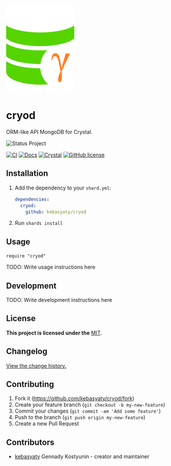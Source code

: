 [![Logo](https://github.com/kebasyaty/cryod/raw/v0/logo/logo.svg "Logo")](https://github.com/kebasyaty/cryod "Logo")

# cryod

ORM-like API MongoDB for Crystal.

<p>
  <img src="https://github.com/kebasyaty/cryod/raw/v0/assets/Status%20Project-Development-.svg"
    alt="Status Project">
</p>

[![CI](https://github.com/kebasyaty/cryod/workflows/CI/badge.svg)](https://github.com/kebasyaty/cryod/actions)
[![Docs](https://img.shields.io/badge/docs-available-brightgreen.svg)](https://kebasyaty.github.io/cryod/)
[![Crystal](https://img.shields.io/badge/crystal-v1.10%2B-red)](https://crystal-lang.org/)
[![GitHub license](https://badgen.net/github/license/kebasyaty/cryod)](https://github.com/kebasyaty/cryod/blob/v0/LICENSE)

## Installation

1. Add the dependency to your `shard.yml`:

   ```yaml
   dependencies:
     cryod:
       github: kebasyaty/cryod
   ```

2. Run `shards install`

## Usage

```crystal
require "cryod"
```

TODO: Write usage instructions here

## Development

TODO: Write development instructions here

## License

**This project is licensed under the** [MIT](https://github.com/kebasyaty/cryod/blob/v0/LICENSE "MIT").

## Changelog

[View the change history.](https://github.com/kebasyaty/cryod/blob/v0/CHANGELOG.md "View the change history.")

## Contributing

1. Fork it (<https://github.com/kebasyaty/cryod/fork>)
2. Create your feature branch (`git checkout -b my-new-feature`)
3. Commit your changes (`git commit -am 'Add some feature'`)
4. Push to the branch (`git push origin my-new-feature`)
5. Create a new Pull Request

## Contributors

- [kebasyaty](https://github.com/kebasyaty) Gennady Kostyunin - creator and maintainer
